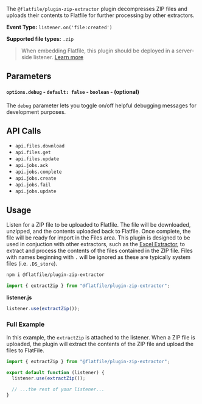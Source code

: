 <!-- START_INFOCARD -->

The `@flatfile/plugin-zip-extractor` plugin decompresses ZIP files and uploads their contents to Flatfile for further processing by other extractors.

**Event Type:** 
`listener.on('file:created')`

**Supported file types:** 
`.zip`

<!-- END_INFOCARD -->


> When embedding Flatfile, this plugin should be deployed in a server-side listener. [Learn more](/docs/orchestration/listeners#listener-types)


## Parameters

#### `options.debug` - `default: false` - `boolean` - (optional)
The `debug` parameter lets you toggle on/off helpful debugging messages for
development purposes.



## API Calls

- `api.files.download`
- `api.files.get`
- `api.files.update`
- `api.jobs.ack`
- `api.jobs.complete`
- `api.jobs.create`
- `api.jobs.fail`
- `api.jobs.update`



## Usage

Listen for a ZIP file to be uploaded to Flatfile. The file will be downloaded, unzipped, and the contents uploaded back to Flatfile. Once complete, the file will be ready for import in the Files area. This plugin is designed to be used in conjuction with other extractors, such as the [Excel Extractor](../extractors/xlsx-extractor), to extract and process the contents of the files contained in the ZIP file. Files with names beginning with `.` will be ignored as these are typically system files (i.e. `.DS_store`).

```bash install
npm i @flatfile/plugin-zip-extractor
```

```js import
import { extractZip } from "@flatfile/plugin-zip-extractor";
```

**listener.js**  

```js listener.js
listener.use(extractZip());
```

### Full Example

In this example, the `extractZip` is attached to the listener. When a ZIP file is uploaded, the plugin will extract the contents of the ZIP file and upload the files to FlatFile.

```javascript
import { extractZip } from "@flatfile/plugin-zip-extractor";

export default function (listener) {
  listener.use(extractZip());

  // ...the rest of your listener...
}
```
